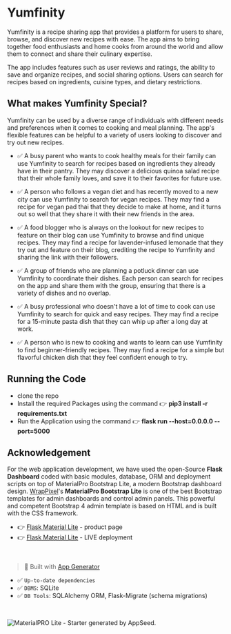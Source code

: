 # Yumfinity

Yumfinity is a recipe sharing app that provides a platform for users to share, browse, and discover new recipes with ease. The app aims to bring together food enthusiasts and home cooks from around the world and allow them to connect and share their culinary expertise.

The app includes features such as user reviews and ratings, the ability to save and organize recipes, and social sharing options. Users can search for recipes based on ingredients, cuisine types, and dietary restrictions.

## What makes Yumfinity Special?

Yumfinity can be used by a diverse range of individuals with different needs and preferences when it comes to cooking and meal planning. The app's flexible features can be helpful to a variety of users looking to discover and try out new recipes.

* ✅ A busy parent who wants to cook healthy meals for their family can use Yumfinity to search for recipes based on ingredients they already have in their pantry. They may discover a delicious quinoa salad recipe that their whole family loves, and save it to their favorites for future use.

* ✅ A person who follows a vegan diet and has recently moved to a new city can use Yumfinity to search for vegan recipes. They may find a recipe for vegan pad thai that they decide to make at home, and it turns out so well that they share it with their new friends in the area.

* ✅ A food blogger who is always on the lookout for new recipes to feature on their blog can use Yumfinity to browse and find unique recipes. They may find a recipe for lavender-infused lemonade that they try out and feature on their blog, crediting the recipe to Yumfinity and sharing the link with their followers.

* ✅ A group of friends who are planning a potluck dinner can use Yumfinity to coordinate their dishes. Each person can search for recipes on the app and share them with the group, ensuring that there is a variety of dishes and no overlap.

* ✅ A busy professional who doesn't have a lot of time to cook can use Yumfinity to search for quick and easy recipes. They may find a recipe for a 15-minute pasta dish that they can whip up after a long day at work.

* ✅ A person who is new to cooking and wants to learn can use Yumfinity to find beginner-friendly recipes. They may find a recipe for a simple but flavorful chicken dish that they feel confident enough to try.


## Running the Code

* clone the repo
* Install the required Packages using the command 👉 **pip3 install -r requirements.txt**
* Run the Application using the command 👉 **flask run --host=0.0.0.0 --port=5000**

## Acknowledgement


For the web application development, we have used the open-Source **Flask Dashboard** coded with basic modules, database, ORM and deployment scripts on top of MaterialPro Bootstrap Lite, a modern Bootstrap dashboard design. [WrapPixel](https://appseed.us/agency/wrappixel)'s **MaterialPro Bootstrap Lite** is one of the best Bootstrap templates for admin dashboards and control admin panels. This powerful and competent Bootstrap 4 admin template is based on HTML and is built with the CSS framework. 

- 👉 [Flask Material Lite](https://appseed.us/product/material-wpx/flask/) - product page
- 👉 [Flask Material Lite](https://flask-materialpro-lite.appseed-srv1.com) - LIVE deployment

<br />

> 🚀 Built with [App Generator](https://appseed.us/generator/)

- ✅ `Up-to-date dependencies`
- ✅ `DBMS`: SQLite
- ✅ `DB Tools`: SQLAlchemy ORM, Flask-Migrate (schema migrations)

<br />

![MaterialPRO Lite - Starter generated by AppSeed.](https://user-images.githubusercontent.com/51070104/172007029-0e7c6df5-95d1-4b88-8831-5d35c5c37005.png)

<br />
